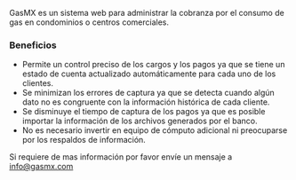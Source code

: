 GasMX es un sistema web para administrar la cobranza por el consumo de gas en condominios o centros comerciales.

### Beneficios

* Permite un control preciso de los cargos y los pagos ya que se tiene un estado de cuenta actualizado automáticamente para cada uno de los clientes.
* Se minimizan los errores de captura ya que se detecta cuando algún dato no es congruente con la información histórica de cada cliente.
* Se disminuye el tiempo de captura de los pagos ya que es posible importar la información de los archivos generados por el banco.
* No es necesario invertir en equipo de cómputo adicional ni preocuparse por los respaldos de información.

Si requiere de mas información por favor envíe un mensaje a <a href="mailto:info@gasmx.com">info@gasmx.com</a>

